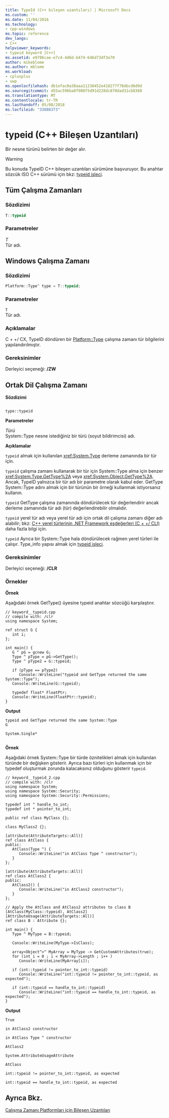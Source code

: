 ```yaml
---
title: TypeId (C++ bileşen uzantıları) | Microsoft Docs
ms.custom: ''
ms.date: 11/04/2016
ms.technology:
- cpp-windows
ms.topic: reference
dev_langs:
- C++
helpviewer_keywords:
- typeid keyword [C++]
ms.assetid: e9706cae-e7c4-4d6d-b474-646d73df3e70
author: mikeblome
ms.author: mblome
ms.workload:
- cplusplus
- uwp
ms.openlocfilehash: db1efac0a38aaa11238452e418277f78dbcd6d9d
ms.sourcegitcommit: d55ac596ba8f908f5d91d228dc070dad31cb8360
ms.translationtype: MT
ms.contentlocale: tr-TR
ms.lasthandoff: 05/08/2018
ms.locfileid: "33888373"
---
```

# <a name="typeid--c-component-extensions"></a>typeid (C++ Bileşen Uzantıları)
Bir nesne türünü belirten bir değer alır.  
  
> [!WARNING]
>  Bu konuda TypeID C++ bileşen uzantıları sürümüne başvuruyor. Bu anahtar sözcük ISO C++ sürümü için bkz: [typeid işleci](../cpp/typeid-operator.md).  
  
## <a name="all-runtimes"></a>Tüm Çalışma Zamanları  
  
### <a name="syntax"></a>Sözdizimi  
  
```cpp  
T::typeid  
```  
  
### <a name="parameters"></a>Parametreler  
 *T*  
 Tür adı.  
  
## <a name="windows-runtime"></a>Windows Çalışma Zamanı  
  
### <a name="syntax"></a>Sözdizimi  
  
```cpp  
Platform::Type^ type = T::typeid;  
```  
  
### <a name="parameters"></a>Parametreler  
 `T`  
 Tür adı.  
  
### <a name="remarks"></a>Açıklamalar  
 C + +/ CX, TypeID döndüren bir [Platform::Type](../cppcx/platform-type-class.md) çalışma zamanı tür bilgilerini yapılandırılmıştır.  
  
### <a name="requirements"></a>Gereksinimler  
 Derleyici seçeneği: **/ZW**  
  
## <a name="common-language-runtime"></a>Ortak Dil Çalışma Zamanı 
 **Sözdizimi**  
  
```  
  
type::typeid  
```  
  
 **Parametreler**  
  
 *Türü*  
 System::Type nesne istediğiniz bir türü (soyut bildirimcisi) adı.  
  
 **Açıklamalar**  
  
 `typeid` almak için kullanılan <xref:System.Type> derleme zamanında bir tür için.  
  
 `typeid` çalışma zamanı kullanarak bir tür için System::Type alma için benzer <xref:System.Type.GetType%2A> veya <xref:System.Object.GetType%2A>. Ancak, TypeID yalnızca bir tür adı bir parametre olarak kabul eder.  GetType System::Type adını almak için bir türünün bir örneği kullanmak istiyorsanız kullanın.  
  
 `typeid` GetType çalışma zamanında döndürülecek tür değerlendirir ancak derleme zamanında tür adı (tür) değerlendirebilir olmalıdır.  
  
 `typeid` yerel tür adı veya yerel tür adı için ortak dil çalışma zamanı diğer adı alabilir; bkz: [C++ yerel türlerinin .NET Framework eşdeğerleri (C + +/ CLI)](../dotnet/dotnet-framework-equivalents-to-cpp-native-types-cpp-cli.md) daha fazla bilgi için.  
  
 `typeid` Ayrıca bir System::Type hala döndürülecek rağmen yerel türleri ile çalışır.  Type_info yapısı almak için [typeid işleci](../cpp/typeid-operator.md).  
  
### <a name="requirements"></a>Gereksinimler  
 Derleyici seçeneği:   **/CLR**  
  
### <a name="examples"></a>Örnekler  
 **Örnek**  
  
 Aşağıdaki örnek GetType() üyesine typeid anahtar sözcüğü karşılaştırır.  
  
```  
// keyword__typeid.cpp  
// compile with: /clr  
using namespace System;  
  
ref struct G {  
   int i;  
};  
  
int main() {  
   G ^ pG = gcnew G;  
   Type ^ pType = pG->GetType();  
   Type ^ pType2 = G::typeid;  
  
   if (pType == pType2)  
      Console::WriteLine("typeid and GetType returned the same System::Type");  
   Console::WriteLine(G::typeid);  
  
   typedef float* FloatPtr;  
   Console::WriteLine(FloatPtr::typeid);  
}  
```  
  
 **Output**  
  
```Output  
typeid and GetType returned the same System::Type  
G  
  
System.Single*  
  
```  
  
 **Örnek**  
  
 Aşağıdaki örnek System::Type bir türde öznitelikleri almak için kullanılan türünde bir değişken gösterir.  Ayrıca bazı türleri için kullanmak için bir typedef oluşturmak zorunda kalacaksınız olduğunu gösterir `typeid`.  
  
```  
// keyword__typeid_2.cpp  
// compile with: /clr  
using namespace System;  
using namespace System::Security;  
using namespace System::Security::Permissions;  
  
typedef int ^ handle_to_int;  
typedef int * pointer_to_int;  
  
public ref class MyClass {};  
  
class MyClass2 {};  
  
[attribute(AttributeTargets::All)]  
ref class AtClass {  
public:  
   AtClass(Type ^) {  
      Console::WriteLine("in AtClass Type ^ constructor");  
   }  
};  
  
[attribute(AttributeTargets::All)]  
ref class AtClass2 {  
public:  
   AtClass2() {  
      Console::WriteLine("in AtClass2 constructor");  
   }  
};  
  
// Apply the AtClass and AtClass2 attributes to class B  
[AtClass(MyClass::typeid), AtClass2]     
[AttributeUsage(AttributeTargets::All)]  
ref class B : Attribute {};  
  
int main() {  
   Type ^ MyType = B::typeid;  
  
   Console::WriteLine(MyType->IsClass);  
  
   array<Object^>^ MyArray = MyType -> GetCustomAttributes(true);  
   for (int i = 0 ; i < MyArray->Length ; i++ )  
      Console::WriteLine(MyArray[i]);  
  
   if (int::typeid != pointer_to_int::typeid)  
      Console::WriteLine("int::typeid != pointer_to_int::typeid, as expected");  
  
   if (int::typeid == handle_to_int::typeid)  
      Console::WriteLine("int::typeid == handle_to_int::typeid, as expected");  
}  
```  
  
 **Output**  
  
```Output  
True  
  
in AtClass2 constructor  
  
in AtClass Type ^ constructor  
  
AtClass2  
  
System.AttributeUsageAttribute  
  
AtClass  
  
int::typeid != pointer_to_int::typeid, as expected  
  
int::typeid == handle_to_int::typeid, as expected  
```  
  
## <a name="see-also"></a>Ayrıca Bkz.  
 [Çalışma Zamanı Platformları için Bileşen Uzantıları](../windows/component-extensions-for-runtime-platforms.md)